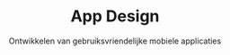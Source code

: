 ---
layout: tags.njk
title: App Design
subtitle: Ontwikkelen van gebruiksvriendelijke mobiele applicaties
headerImage: /images/showcases.jpg
tag: "App Design"
permalink: /tags/app-design/
---